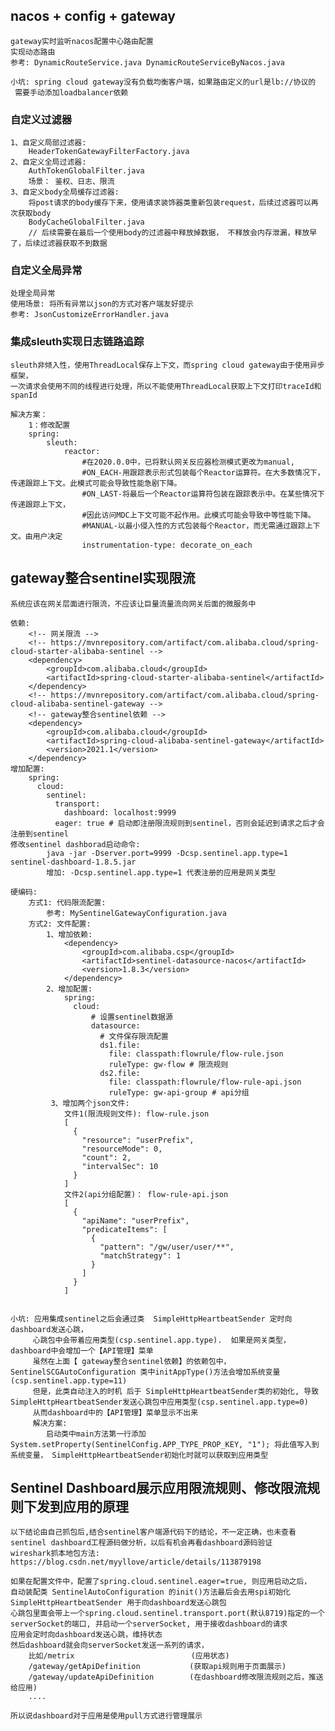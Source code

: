 ## nacos + config + gateway 
    gateway实时监听nacos配置中心路由配置
    实现动态路由
    参考: DynamicRouteService.java DynamicRouteServiceByNacos.java
    
    小坑: spring cloud gateway没有负载均衡客户端，如果路由定义的url是lb://协议的
     需要手动添加loadbalancer依赖
     
### 自定义过滤器
    1、自定义局部过滤器:
        HeaderTokenGatewayFilterFactory.java
    2、自定义全局过滤器:
        AuthTokenGlobalFilter.java
        场景： 鉴权、日志、限流
    3、自定义body全局缓存过滤器:
        将post请求的body缓存下来，使用请求装饰器类重新包装request，后续过滤器可以再次获取body
        BodyCacheGlobalFilter.java
        // 后续需要在最后一个使用body的过滤器中释放掉数据， 不释放会内存泄漏，释放早了，后续过滤器获取不到数据
    
### 自定义全局异常
    处理全局异常
    使用场景: 将所有异常以json的方式对客户端友好提示
    参考: JsonCustomizeErrorHandler.java

### 集成sleuth实现日志链路追踪
    sleuth非倾入性，使用ThreadLocal保存上下文，而spring cloud gateway由于使用异步框架，
    一次请求会使用不同的线程进行处理，所以不能使用ThreadLocal获取上下文打印traceId和spanId
    
    解决方案：
        1：修改配置
        spring:
            sleuth:
                reactor:
                    #在2020.0.0中，已将默认网关反应器检测模式更改为manual,
                    #ON_EACH-用跟踪表示形式包装每个Reactor运算符。在大多数情况下，传递跟踪上下文。此模式可能会导致性能急剧下降。
                    #ON_LAST-将最后一个Reactor运算符包装在跟踪表示中。在某些情况下传递跟踪上下文，
                    #因此访问MDC上下文可能不起作用。此模式可能会导致中等性能下降。
                    #MANUAL-以最小侵入性的方式包装每个Reactor，而无需通过跟踪上下文。由用户决定
                    instrumentation-type: decorate_on_each
    

## gateway整合sentinel实现限流
    系统应该在网关层面进行限流，不应该让巨量流量流向网关后面的微服务中
    
    依赖:
        <!-- 网关限流 -->
        <!-- https://mvnrepository.com/artifact/com.alibaba.cloud/spring-cloud-starter-alibaba-sentinel -->
        <dependency>
            <groupId>com.alibaba.cloud</groupId>
            <artifactId>spring-cloud-starter-alibaba-sentinel</artifactId>
        </dependency>
        <!-- https://mvnrepository.com/artifact/com.alibaba.cloud/spring-cloud-alibaba-sentinel-gateway -->
        <!-- gateway整合sentinel依赖 -->
        <dependency>
            <groupId>com.alibaba.cloud</groupId>
            <artifactId>spring-cloud-alibaba-sentinel-gateway</artifactId>
            <version>2021.1</version>
        </dependency>
    增加配置:
        spring:
          cloud:
            sentinel:
              transport:
                dashboard: localhost:9999
              eager: true # 启动即注册限流规则到sentinel，否则会延迟到请求之后才会注册到sentinel
    修改sentinel dashborad启动命令:
            java -jar -Dserver.port=9999 -Dcsp.sentinel.app.type=1 sentinel-dashboard-1.8.5.jar
            增加: -Dcsp.sentinel.app.type=1 代表注册的应用是网关类型
    
    硬编码:
        方式1: 代码限流配置:
            参考: MySentinelGatewayConfiguration.java
        方式2: 文件配置:
            1、增加依赖:
                <dependency>
                    <groupId>com.alibaba.csp</groupId>
                    <artifactId>sentinel-datasource-nacos</artifactId>
                    <version>1.8.3</version>
                </dependency>
            2、增加配置:
                spring:
                  cloud:
                      # 设置sentinel数据源
                      datasource:
                        # 文件保存限流配置
                        ds1.file:
                          file: classpath:flowrule/flow-rule.json
                          ruleType: gw-flow # 限流规则
                        ds2.file:
                          file: classpath:flowrule/flow-rule-api.json
                          ruleType: gw-api-group # api分组
             3、增加两个json文件:
                文件1(限流规则文件): flow-rule.json    
                [
                  {
                    "resource": "userPrefix",
                    "resourceMode": 0,
                    "count": 2,
                    "intervalSec": 10
                  }
                ]
                文件2(api分组配置)： flow-rule-api.json   
                [
                  {
                    "apiName": "userPrefix",
                    "predicateItems": [
                      {
                        "pattern": "/gw/user/user/**",
                        "matchStrategy": 1
                      }
                    ]
                  }
                ]
    
    
    小坑: 应用集成sentinel之后会通过类  SimpleHttpHeartbeatSender 定时向dashboard发送心跳，
         心跳包中会带着应用类型(csp.sentinel.app.type).  如果是网关类型，dashboard中会增加一个【API管理】菜单
         虽然在上面【 gateway整合sentinel依赖】的依赖包中，SentinelSCGAutoConfiguration 类中initAppType()方法会增加系统变量(csp.sentinel.app.type=11)
         但是，此类自动注入的时机 后于 SimpleHttpHeartbeatSender类的初始化, 导致 SimpleHttpHeartbeatSender发送心跳包中应用类型(csp.sentinel.app.type=0)
         从而dashboard中的【API管理】菜单显示不出来
         解决方案:
            启动类中main方法第一行添加 System.setProperty(SentinelConfig.APP_TYPE_PROP_KEY, "1"); 将此值写入到系统变量， SimpleHttpHeartbeatSender初始化时就可以获取到应用类型



## Sentinel Dashboard展示应用限流规则、修改限流规则下发到应用的原理
    以下结论由自己抓包后,结合sentinel客户端源代码下的结论，不一定正确，也未查看sentinel dashboard工程源码做分析，以后有机会再看dashboard源码验证
    wireshark抓本地包方法: https://blog.csdn.net/myyllove/article/details/113879198
    
    如果在配置文件中，配置了spring.cloud.sentinel.eager=true, 则应用启动之后，
    自动装配类 SentinelAutoConfiguration 的init()方法最后会去用spi初始化 SimpleHttpHeartbeatSender 用于向dashboard发送心跳包
    心跳包里面会带上一个spring.cloud.sentinel.transport.port(默认8719)指定的一个serverSocket的端口, 并启动一个serverSocket, 用于接收dashboard的请求
    应用会定时向dashboard发送心跳，维持状态
    然后dashboard就会向serverSocket发送一系列的请求， 
        比如/metrix                          (应用状态)
        /gateway/getApiDefinition           (获取api规则用于页面展示)
        /gateway/updateApiDefinition        (在dashboard修改限流规则之后，推送给应用)
        ....
    
    所以说dashboard对于应用是使用pull方式进行管理展示





